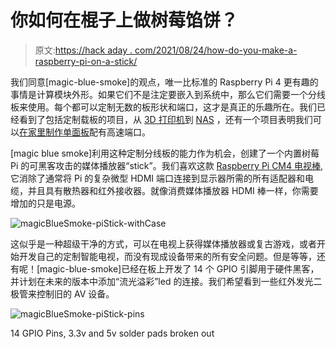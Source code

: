 # 你如何在棍子上做树莓馅饼？

> 原文:[https://hack aday . com/2021/08/24/how-do-you-make-a-raspberry-pi-on-a-stick/](https://hackaday.com/2021/08/24/how-do-you-make-a-raspberry-pi-on-a-stick/)

我们同意[magic-blue-smoke]的观点，唯一比标准的 Raspberry Pi 4 更有趣的事情是计算模块外形。如果它们不是注定要嵌入到系统中，那么它们需要一个分线板来使用。每个都可以定制无数的板形状和端口，这才是真正的乐趣所在。我们已经看到了包括定制载板的项目，从 [3D 打印机](https://hackaday.com/2021/05/01/3d-printer-control-board-packs-a-raspberry-pi-compute-module-4/)到 [NAS](https://hackaday.com/2021/04/08/compute-module-4-nas-with-custom-carrier-board/) ，还有一个项目表明我们可以[在家里制作单面板](https://hackaday.com/2020/11/13/easy-carrier-board-for-the-compute-module-4-shows-you-can-do-it-too/)配有高速端口。

[magic blue smoke]利用这种定制分线板的能力作为机会，创建了一个内置树莓 Pi 的可黑客攻击的媒体播放器“stick”。我们喜欢这款 [Raspberry Pi CM4 电视棒](https://hackaday.io/project/180969-raspberry-pi-cm4-tv-stick),它消除了通常将 Pi 的复杂微型 HDMI 端口连接到显示器所需的所有适配器和电缆，并且具有散热器和红外接收器。就像消费媒体播放器 HDMI 棒一样，你需要增加的只是电源。

![magicBlueSmoke-piStick-withCase](../Images/b55052aa5dd1760e98bf65813a643aad.png)

这似乎是一种超级干净的方式，可以在电视上获得媒体播放器或复古游戏，或者开始开发自己的定制智能电视，而没有现成设备带来的所有安全问题。但是等等，还有呢！[magic-blue-smoke]已经在板上开发了 14 个 GPIO 引脚用于硬件黑客，并计划在未来的版本中添加“流光溢彩”led 的连接。我们希望看到一些红外发光二极管来控制旧的 AV 设备。

![magicBlueSmoke-piStick-pins](../Images/2f65c25da67a9a23a83cbdfe6ac42c53.png)

14 GPIO Pins, 3.3v and 5v solder pads broken out